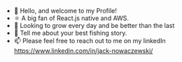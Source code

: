 - 👋 Hello, and welcome to my Profile!
- ⚛️ A big fan of React.js native and AWS.
- 🌱 Looking to grow every day and be better than the last
- 🎣 Tell me about your best fishing story.
- 📫 Please feel free to reach out to me on my linkedIn
  https://www.linkedin.com/in/jack-nowaczewski/

<!---
Lil-Chevy/Lil-Chevy is a ✨ special ✨ repository because its `README.md` (this file) appears on your GitHub profile.
You can click the Preview link to take a look at your changes.
--->
